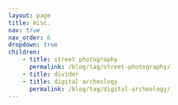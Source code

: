 ```yaml
---
layout: page
title: misc.
nav: true
nav_order: 6
dropdown: true
children: 
    - title: street photography
      permalink: /blog/tag/street-photography/
    - title: divider
    - title: digital archeology
      permalink: /blog/tag/digital-archeology/
---
```

